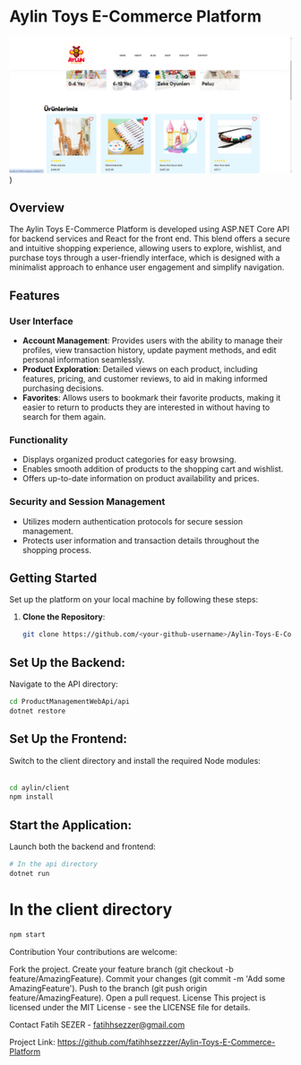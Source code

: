 # Aylin Toys E-Commerce Platform

![Resmin Açıklaması](https://github.com/fatihhsezzzer/Images/blob/main/aylin.png))


## Overview

The Aylin Toys E-Commerce Platform is developed using ASP.NET Core API for backend services and React for the front end. This blend offers a secure and intuitive shopping experience, allowing users to explore, wishlist, and purchase toys through a user-friendly interface, which is designed with a minimalist approach to enhance user engagement and simplify navigation.

## Features

### User Interface

- **Account Management**: Provides users with the ability to manage their profiles, view transaction history, update payment methods, and edit personal information seamlessly.
- **Product Exploration**: Detailed views on each product, including features, pricing, and customer reviews, to aid in making informed purchasing decisions.
- **Favorites**: Allows users to bookmark their favorite products, making it easier to return to products they are interested in without having to search for them again.

### Functionality

- Displays organized product categories for easy browsing.
- Enables smooth addition of products to the shopping cart and wishlist.
- Offers up-to-date information on product availability and prices.

### Security and Session Management

- Utilizes modern authentication protocols for secure session management.
- Protects user information and transaction details throughout the shopping process.

## Getting Started

Set up the platform on your local machine by following these steps:

1. **Clone the Repository**:
   ```sh
   git clone https://github.com/<your-github-username>/Aylin-Toys-E-Commerce-Platform.git

## Set Up the Backend:
Navigate to the API directory:
   ```sh
cd ProductManagementWebApi/api
dotnet restore
```

## Set Up the Frontend:
Switch to the client directory and install the required Node modules:
   ```sh

cd aylin/client
npm install
   ```

## Start the Application:
Launch both the backend and frontend:
   ```sh
# In the api directory
dotnet run
   ```

# In the client directory
   ```sh
npm start
   ```

Contribution
Your contributions are welcome:

Fork the project.
Create your feature branch (git checkout -b feature/AmazingFeature).
Commit your changes (git commit -m 'Add some AmazingFeature').
Push to the branch (git push origin feature/AmazingFeature).
Open a pull request.
License
This project is licensed under the MIT License - see the LICENSE file for details.

Contact
Fatih SEZER - fatihhsezzer@gmail.com

Project Link: https://github.com/fatihhsezzzer/Aylin-Toys-E-Commerce-Platform
